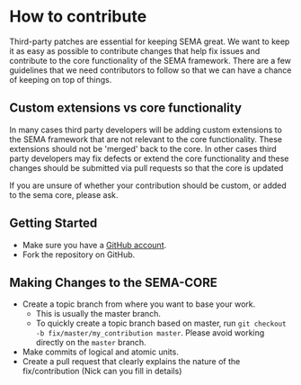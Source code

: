 # How to contribute
Third-party patches are essential for keeping SEMA great. We want to keep it as easy as possible to contribute changes that
help fix issues and contribute to the core functionality of the SEMA framework. There are a few guidelines that we
need contributors to follow so that we can have a chance of keeping on top of things.

## Custom extensions vs core functionality 
In many cases third party developers will be adding custom extensions to the SEMA framework that are not relevant to the core functionality. 
These extensions should not be 'merged' back to the core. In other cases third party developers may fix defects or extend the core functionality 
and these changes should be submitted via pull requests so that the core is updated


If you are unsure of whether your contribution should be custom, or added to the sema core, please ask.

## Getting Started

* Make sure you have a [GitHub account](https://github.com/signup/free).
* Fork the repository on GitHub.

## Making Changes to the SEMA-CORE

* Create a topic branch from where you want to base your work.
  * This is usually the master branch.
  * To quickly create a topic branch based on master, run `git checkout -b
    fix/master/my_contribution master`. Please avoid working directly on the
    `master` branch.
* Make commits of logical and atomic units.
* Create a pull request that clearly explains the nature of the fix/contribution (Nick can you fill in details)

 

